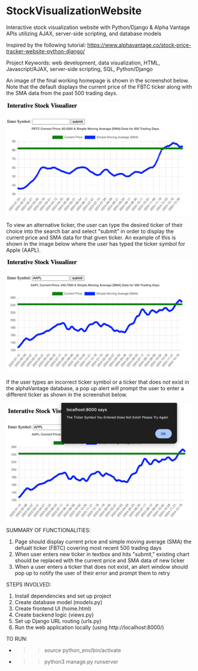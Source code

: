 # StockVisualizationWebsite

Interactive stock visualization website with Python/Django &amp; Alpha Vantage APIs utilizing AJAX, server-side scripting, and database models

Inspired by the following tutorial: https://www.alphavantage.co/stock-price-tracker-website-python-django/

Project Keywords: web development, data visualization, HTML, Javascript/AJAX, server-side scripting, SQL, Python/Django

An image of the final working homepage is shown in the screenshot below. Note that the default displays the current price of the FBTC ticker along with the SMA data from the past 500 trading days.

<img src="images/home_page.png?raw=true"/>

To view an alternative ticker, the user can type the desired ticker of their choice into the search bar and select "submit" in order to display the current price and SMA data for that given ticker. An example of this is shown in the image below where the user has typed the ticker symbol for Apple (AAPL).

<img src="images/search_result.png?raw=true"/>

If the user types an incorrect ticker symbol or a ticker that does not exist in the alphaVantage database, a pop up alert will prompt the user to enter a different ticker as shown in the screenshot below. 

<img src="images/error_msg.png?raw=true"/>

SUMMARY OF FUNCTIONALITIES: 
1. Page should display current price and simple moving average (SMA) the defualt ticker (FBTC) covering most recent 500 trading days
2. When user enters new ticker in textbox and hits "submit," existing chart should be replaced with the current price and SMA data of new ticker
3. When a user enters a ticker that does not exist, an alert window should pop up to notify the user of their error and prompt them to retry

STEPS INVOLVED:
1. Install dependencies and set up project
2. Create database model (models.py)
3. Create frontend UI (home.html)
4. Create backend logic (views.py)
5. Set up Django URL routing (urls.py)
6. Run the web application locally (using http://localhost:8000/)

TO RUN: 
* >> source python_env/bin/activate
* >> python3 manage.py runserver

